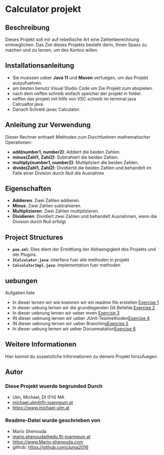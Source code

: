 # Calculator projekt

## Beschreibung

Dieses Projekt soll mir auf rebellische Art eine Zahlenberechnung ermoeglichen. Das Ziel dieses Projekts besteht darin, Ihnen Spass zu machen und zu lernen, um des Kontos willen.

## Installationsanleitung

- Sie muessen ueber **Java 11** und **Maven** verfuegen, um das Projekt auszufuehren.
- am besten benutz Visual Studio Code um Die Projekt zum abspielen.
- nach dem oeffen schreib einfach speicher der projekt in folder.
- oeffen das projekt mit hilfe von VSC schreib im terminal java Calcualtor.java.
- Danach Schreib javac Calculator.

## Anleitung zur Verwendung

Dieser Rechner enthaelt Methoden zum Durchfuehren mathematischer Operationen:

- **add(number1, number2)**: Addiert die beiden Zahlen.
- **minus(Zahl1, Zahl2)**: Subtrahiert die beiden Zahlen.
- **multiply(number1, number2)**: Multipliziert die beiden Zahlen.
- **divide(Zahl1, Zahl2)**: Dividiertd die beiden Zahlen und behandelt im Falle einer Division durch Null die Ausnahme

## Eigenschaften

- **Addieren**: Zwei Zahlen addieren.
- **Minus**: Zwei Zahlen subtrahieren.
- **Multiplizieren**: Zwei Zahlen multiplizieren.
- **Dividieren**: Dividiert zwei Zahlen und behandelt Ausnahmen, wenn die Division durch Null erfolgt

## Project Structures

- **`pom.xml`**: Dies dient der Ermittlung der Abhaengigkeit des Projekts und der Plugins.
- **`ICalculator.java`**: interface fuer alle methoden in projekt
- **`CalculatorImpl.java`**: implementation fuer methoden

## uebungen

Aufgaben liste

- In dieser lernen wir wie koennen wir ein readme file erstellen [Exercise 1](exercise1.md)
- In dieser uebung lernen wir die grundlegenden Git Befehle.[Exercise 2](exercise2.md)  
- In dieser uebnung lernen wir ueber mven [Exercise 3](exercise3.md)  
- IN dieser uebnung lernen wir ueber JUnit-Testmethoden[Exercise 4](exercise4.md)  
- IN dieser uebnung lernen wir ueber Branching[Exercise 5](exercise5.md)  
- In dieser uebung lernen wir ueber Documnatation[Exercise 6](src/site/markdown/exercise6.md)  

## Weitere Informationen

Hier kannst du zusaetzliche Informationen zu deinem Projekt hinzufuegen.


## Autor

### Diese Projekt wuerde begrunded Durch

- Ulm, Michael, DI (FH) MA
- <michael.ulm@fh-joanneum.at>
- <https://www.michael-ulm.at>

### Readme-Datei wurde geschrieben von

- Mario Shenouda
- <mario.shenouda@edu.fh-joanneum.at>
- <https://www.Mario-shenouda.com>
- github: <https://github.com/Juma2016>
